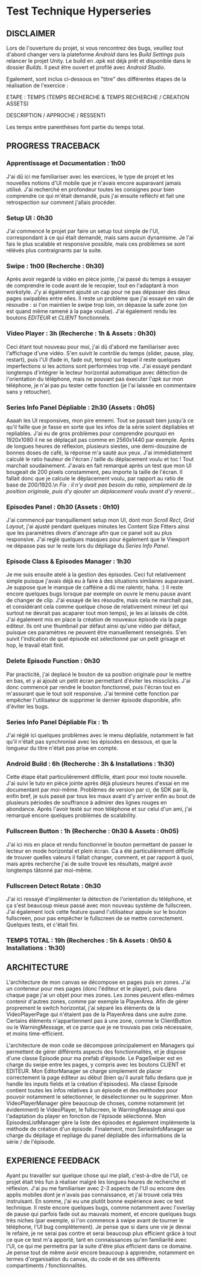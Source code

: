 # Test Technique Hyperseries
## DISCLAIMER

Lors de l'ouverture du projet, si vous rencontrez des bugs, veuillez tout d'abord changer vers la plateforme *Android* dans les *Build Settings* puis relancer le projet Unity. Le build en *.apk* est déjà prêt et disponible dans le dossier *Builds*. Il peut être ouvert et profilé avec *Android Studio*.

Egalement, sont inclus ci-dessous en "titre" des différentes étapes de la réalisation de l'exercice :

ETAPE : TEMPS (TEMPS RECHERCHE & TEMPS RECHERCHE / CREATION ASSETS)

DESCRIPTION / APPROCHE / RESSENTI

Les temps entre parenthèses font partie du temps total.

## PROGRESS TRACEBACK

### Apprentissage et Documentation : 1h00
J'ai dû ici me familiariser avec les exercices, le type de projet et les nouvelles notions d'UI mobile que je n'avais encore auparavant jamais utilisé. J'ai recherché en profondeur toutes les consignes pour bien comprendre ce qui m'était demandé, puis j'ai ensuite refléchi et fait une retrospection sur comment j'allais procéder.

### Setup UI : 0h30
J'ai commencé le projet par faire un setup tout simple de l'UI, correspondant à ce qui était demandé, mais sans aucun dynamisme. Je l'ai fais le plus scalable et responsive possible, mais ces problèmes se sont rélévés plus contraignants par la suite.

### Swipe : 1h00 (Recherche : 0h30)
Après avoir regardé la vidéo en pièce jointe, j'ai passé du temps à essayer de comprendre le code avant de le recopier, tout en l'adaptant à mon workstyle. J'y ai également ajouté un cap pour ne pas dépasser des deux pages swipables entre elles. Il reste un problème que j'ai essayé en vain de résoudre : si l'on maintien le swipe trop loin, on dépasse la safe zone (on est quand même ramené à la page voulue). J'ai également rendu les boutons *EDITEUR* et *CLIENT* fonctionnels.

### Video Player : 3h (Recherche : 1h & Assets : 0h30)
Ceci étant tout nouveau pour moi, j'ai dû d'abord me familiariser avec l'affichage d'une vidéo. S'en suivit le contrôle du temps (slider, pause, play, restart), puis l'UI (fade in, fade out, temps) sur lequel il reste quelques imperfections si les actions sont performées trop vite. J'ai essayé pendant longtemps d'intégrer le lecteur horizontal automatique avec détection de l'orientation du téléphone, mais ne pouvant pas éxecuter l'*apk* sur mon téléphone, je n'ai pas pu tester cette fonction (je l'ai laissée en commentaire sans y retoucher).

### Series Info Panel Dépliable : 2h30 (Assets : 0h05)
Aaaah les UI responsives, mon pire ennemi. Tout se passait bien jusqu'à ce qu'il faille que je fasse en sorte que les infos de la série soient dépliables et repliables. J'ai eu de gros problèmes pour comprendre pourquoi en 1920x1080 il ne se déplaçait pas comme en 2560x1440 par exemple. Après de longues heures de réflexion, plusieurs siestes, une demi-douzaine de bonnes doses de café, la réponse m'a sauté aux yeux. J'ai immédiatement calculé le ratio hauteur de l'écran / taille du déplacement voulu et toc ! Tout marchait soudainement. J'avais en fait remarqué après un test que mon UI bougeait de 200 pixels constamment, peu importe la taille de l'écran. Il fallait donc que je calcule le déplacement voulu, par rapport au ratio de base de 200/1920.\n
*Fix : il n'y avait pas besoin du ratio, simplement de la position originale, puis d'y ajouter un déplacement voulu avant d'y revenir...*

### Episodes Panel : 0h30  (Assets : 0h10)
J'ai commencé par tranquillement setup mon UI, dont mon *Scroll Rect*, *Grid Layout*, j'ai ajusté pendant quelques minutes les Content Size Fitters ainsi que les paramètres divers d'ancrage afin que ce panel soit au plus responsive. J'ai reglé quelques masques pour également que le Viewport ne dépasse pas sur le reste lors du dépliage du *Series Info Panel*.

### Episode Class & Episodes Manager : 1h30
Je me suis ensuite atelé à la gestion des épisodes. Ceci fut relativement simple puisque j'avais déjà eu à faire à des situations similaires auparavant. Je suppose que le manque de cafféine a dû me ralentir, haha. :) Il reste encore quelques bugs lorsque par exemple on ouvre le menu pause avant de changer de clip. J'ai essayé de les résoudre, mais cela ne marchait pas, et considérant cela comme quelque chose de relativement mineur (et qui surtout ne devrait pas acaparer tout mon temps), je les ai laissés de côté. J'ai également mis en place la création de nouveaux épisode via la page editeur. Ils ont une thumbnail par défaut ainsi qu'une vidéo par défaut, puisque ces paramètres ne peuvent être manuellement renseignés. S'en suivit l'indication de quel épisode est sélectionné par un petit grisage et hop, le travail était finit.

### Delete Episode Function : 0h30
Par practicité, j'ai deplacé le bouton de sa position originale pour le mettre en bas, et y ai ajouté un petit écran permettant d'éviter les missclicks. J'ai donc commencé par rendre le bouton fonctionnel, puis l'écran tout en m'assurant que le tout soit responsive. J'ai terminé cette fonction par empêcher l'utilisateur de supprimer le dernier épisode disponible, afin d'éviter les bugs.

### Series Info Panel Dépliable Fix : 1h
J'ai réglé ici quelques problèmes avec le menu dépliable, notamment le fait qu'il n'était pas synchronisé avec les épisodes en dessous, et que la longueur du titre n'était pas prise en compte.

### Android Build : 6h (Recherche : 3h & Installations : 1h30)
Cette étape était particulièrement difficile, étant pour moi toute nouvelle. J'ai suivi le tuto en pièce jointe après déjà plusieurs heures d'essai en me documentant par moi-même. Problèmes de version par ci, de SDK par là, enfin bref, je suis passé par tous les maux avant d'y arriver enfin au bout de plusieurs périodes de souffrance à admirer des lignes rouges en abondance. Après l'avoir testé sur mon téléphone et sur celui d'un ami, j'ai remarqué encore quelques problèmes de scalability.

### Fullscreen Button : 1h (Recherche : 0h30 & Assets : 0h05)
J'ai ici mis en place et rendu fonctionnel le bouton permettant de passer le lecteur en mode horizontal et plein écran. Ca a été particulièrement difficile de trouver quelles valeurs il fallait changer, comment, et par rapport à quoi, mais après recherche j'ai de suite trouvé les résultats, malgré avoir longtemps tâtonné par moi-même.

### Fullscreen Detect Rotate : 0h30
J'ai ici ressayé d'implémenter la détection de l'orientation du téléphone, et ça s'est beaucoup mieux passé avec mon nouveau système de fullscreen. J'ai également lock cette feature quand l'utilisateur appuie sur le bouton fullscreen, pour pas empêcher le fullscreen de se mettre correctement. Quelques tests, et c'était fini.

### TEMPS TOTAL : 19h (Recherches : 5h & Assets : 0h50 & Installations : 1h30)

## ARCHITECTURE  

L'architecture de mon canvas se décompose en pages puis en zones. J'ai un conteneur pour mes pages (donc l'éditeur et le player), puis dans chaque page j'ai un objet pour mes zones. Les zones peuvent elles-mêmes contenir d'autres zones, comme par exemple la PlayerArea. Afin de gérer proprement le switch horizontal, j'ai séparé les éléments de la VideoPlayerPage qui n'étaient pas de la PlayerArea dans une autre zone. Certains éléments n'appartiennent pas à une zone, comme le ClientButton ou le WarningMessage, et ce parce que je ne trouvais pas cela nécessaire, et moins time-efficient.

L'architecture de mon code se décompose principalement en Managers qui permettent de gérer différents aspects des fonctionnalités, et je dispose d'une classe Episode pour ma prefab d'épisode. Le PageSwiper est en charge du swipe entre les pages, y compris avec les boutons CLIENT et EDITEUR. Mon EditorManager se charge simplement de placer correctement la page éditeur au début (bien qu'il aurait fallu dedans que je handle les inputs fields et la création d'épisodes). Ma classe Episode contient toutes les infos relatives à un épisode et des méthodes pour pouvoir notamment le sélectionner, le désélectionner ou le supprimer. Mon VideoPlayerManager gère beaucoup de choses, comme notamment (et évidemment) le VideoPlayer, le fullscreen, le WarningMessage ainsi que l'adaptation du player en fonction de l'épisode sélectionné. Mon EpisodesListManager gère la liste des épisodes et également implémente la méthode de création d'un épisode. Finalement, mon SeriesInfoManager se charge du dépliage et repliage du panel dépliable des informations de la série / de l'épisode.

## EXPERIENCE FEEDBACK

Ayant pu travailler sur quelque chose qui me plaît, c'est-à-dire de l'UI, ce projet était très fun à réaliser malgré les longues heures de recherche et réflexion. J'ai pu me familiariser avec 2-3 aspects de l'UI ou encore des applis mobiles dont je n'avais pas connaissance, et j'ai trouvé cela très instruisant. En somme, j'ai eu une plutôt bonne expérience avec ce test technique. Il reste encore quelques bugs, comme notamment avec l'overlay de pause qui parfois fade out au mauvais moment, et encore quelques bugs très niches (par exemple, si l'on commence à swipe avant de tourner le téléphone, l'UI bug complètement). Je pense que si dans une vie je devrai le refaire, je ne serai pas contre et serai beaucoup plus efficient grâce à tout ce que ce test m'a apporté, tant en connaissances qu'en familiarité avec l'UI, ce qui me permettra par la suite d'être plus efficient dans ce domaine. Je pense tout de même avoir encore beaucoup à apprendre, notamment en termes d'organisation du canvas, du code et de ses différents compartiments / fonctionnalités.
